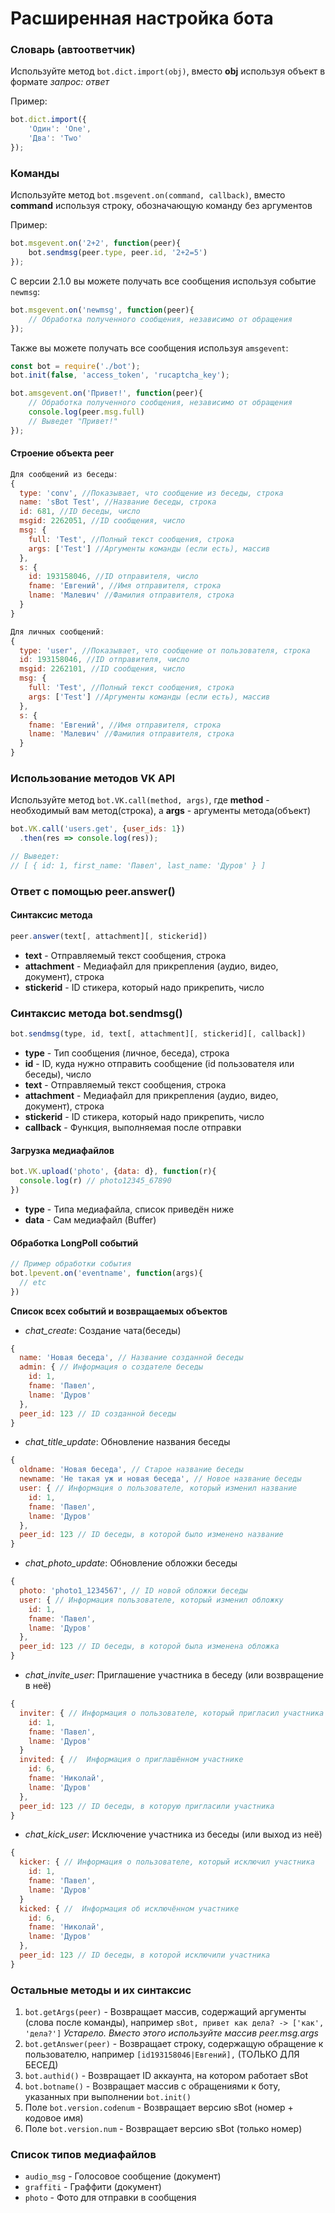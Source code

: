 # Расширенная настройка бота
### Словарь (автоответчик)
Используйте метод `bot.dict.import(obj)`, вместо **obj** используя объект в формате *запрос: ответ*

Пример:
```JavaScript
bot.dict.import({
    'Один': 'One',
    'Два': 'Two'
});
```
### Команды
Используйте метод `bot.msgevent.on(command, callback)`, вместо **command** используя строку, обозначающую команду без аргументов

Пример:
```JavaScript
bot.msgevent.on('2+2', function(peer){
    bot.sendmsg(peer.type, peer.id, '2+2=5')
});
```

С версии 2.1.0 вы можете получать все сообщения используя событие `newmsg`:
```JavaScript
bot.msgevent.on('newmsg', function(peer){
    // Обработка полученного сообщения, независимо от обращения
});
```
Также вы можете получать все сообщения используя `amsgevent`:
```JavaScript
const bot = require('./bot');
bot.init(false, 'access_token', 'rucaptcha_key');

bot.amsgevent.on('Привет!', function(peer){
    // Обработка полученного сообщения, независимо от обращения
    console.log(peer.msg.full)
    // Выведет "Привет!"
});
```

#### Строение объекта peer
```JavaScript
Для сообщений из беседы:
{
  type: 'conv', //Показывает, что сообщение из беседы, строка
  name: 'sBot Test', //Название беседы, строка
  id: 681, //ID беседы, число
  msgid: 2262051, //ID сообщения, число
  msg: {
    full: 'Test', //Полный текст сообщения, строка
    args: ['Test'] //Аргументы команды (если есть), массив
  },
  s: {
    id: 193158046, //ID отправителя, число
    fname: 'Евгений', //Имя отправителя, строка
    lname: 'Малевич' //Фамилия отправителя, строка
  }
}

Для личных сообщений:
{
  type: 'user', //Показывает, что сообщение от пользователя, строка
  id: 193158046, //ID отправителя, число
  msgid: 2262101, //ID сообщения, число
  msg: {
    full: 'Test', //Полный текст сообщения, строка
    args: ['Test'] //Аргументы команды (если есть), массив
  },
  s: {
    fname: 'Евгений', //Имя отправителя, строка
    lname: 'Малевич' //Фамилия отправителя, строка
  }
}
```
### Использование методов VK API
Используйте метод `bot.VK.call(method, args)`, где **method** - необходимый вам метод(строка), а **args** - аргументы метода(объект)
```JavaScript
bot.VK.call('users.get', {user_ids: 1})
  .then(res => console.log(res));

// Выведет:
// [ { id: 1, first_name: 'Павел', last_name: 'Дуров' } ]
```

### Ответ с помощью peer.answer()
#### Синтаксис метода


```JavaScript
peer.answer(text[, attachment][, stickerid])
```  

- **text** - Отправляемый текст сообщения, строка
- **attachment** - Медиафайл для прикрепления (аудио, видео, документ), строка
- **stickerid** - ID стикера, который надо прикрепить, число


### Синтаксис метода bot.sendmsg()
```JavaScript
bot.sendmsg(type, id, text[, attachment][, stickerid][, callback])
```
- **type** - Тип сообщения (личное, беседа), строка
- **id** - ID, куда нужно отправить сообщение (id пользователя или беседы), число
- **text** - Отправляемый текст сообщения, строка
- **attachment** - Медиафайл для прикрепления (аудио, видео, документ), строка
- **stickerid** - ID стикера, который надо прикрепить, число
- **callback** - Функция, выполняемая после отправки

#### Загрузка медиафайлов
```JavaScript
bot.VK.upload('photo', {data: d}, function(r){
  console.log(r) // photo12345_67890
})
```

- **type** - Типа медиафайла, список приведён ниже
- **data** - Сам медиафайл (Buffer)

#### Обработка LongPoll событий
```JavaScript
// Пример обработки события
bot.lpevent.on('eventname', function(args){
  // etc
})
```

**Список всех событий и возвращаемых объектов**
- *chat_create*: Создание чата(беседы)   
```JavaScript
{
  name: 'Новая беседа', // Название созданной беседы
  admin: { // Информация о создателе беседы
    id: 1,
    fname: 'Павел',
    lname: 'Дуров'
  },
  peer_id: 123 // ID созданной беседы
}
```
- *chat_title_update*: Обновление названия беседы   
```JavaScript
{
  oldname: 'Новая беседа', // Старое название беседы
  newname: 'Не такая уж и новая беседа', // Новое название беседы
  user: { // Информация о пользователе, который изменил название
    id: 1,
    fname: 'Павел',
    lname: 'Дуров'
  },
  peer_id: 123 // ID беседы, в которой было изменено название
}
```
- *chat_photo_update*: Обновление обложки беседы   
```JavaScript
{
  photo: 'photo1_1234567', // ID новой обложки беседы
  user: { // Информация пользователе, который изменил обложку
    id: 1,
    fname: 'Павел',
    lname: 'Дуров'
  },
  peer_id: 123 // ID беседы, в которой была изменена обложка
}
```
- *chat_invite_user*: Приглашение участника в беседу (или возвращение в неё)   
```JavaScript
{
  inviter: { // Информация о пользователе, который пригласил участника
    id: 1,
    fname: 'Павел',
    lname: 'Дуров'
  }
  invited: { //  Информация о приглашённом участнике
    id: 6,
    fname: 'Николай',
    lname: 'Дуров'
  },
  peer_id: 123 // ID беседы, в которую пригласили участника
}
```
- *chat_kick_user*: Исключение участника из беседы (или выход из неё)   
```JavaScript
{
  kicker: { // Информация о пользователе, который исключил участника
    id: 1,
    fname: 'Павел',
    lname: 'Дуров'
  }
  kicked: { //  Информация об исключённом участнике
    id: 6,
    fname: 'Николай',
    lname: 'Дуров'
  },
  peer_id: 123 // ID беседы, в которой исключили участника
}
```


### Остальные методы и их синтаксис
1. `bot.getArgs(peer)` - Возвращает массив, содержащий аргументы (слова после команды), например `sBot, привет как дела? -> ['как', 'дела?']`
_Устарело. Вместо этого используйте массив peer.msg.args_
2. `bot.getAnswer(peer)` - Возвращает строку, содержащую обращение к пользователю, например `[id193158046|Евгений],` (ТОЛЬКО ДЛЯ БЕСЕД)
3. `bot.authid()` - Возвращает ID аккаунта, на котором работает sBot
3. `bot.botname()` - Возвращает массив с обращениями к боту, указанных при выполнении `bot.init()`
5. Поле `bot.version.codenum` - Возвращает версию sBot (номер + кодовое имя)
6. Поле `bot.version.num` - Возвращает версию sBot (только номер)

### Список типов медиафайлов
- `audio_msg` - Голосовое сообщение (документ)
- `graffiti` - Граффити (документ)
- `photo` - Фото для отправки в сообщения
